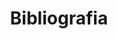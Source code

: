 ---
title: Bibliografia
layout: bibliography_list

cascade:
  _build:
    list: always
    publishResources: true
    render: always
---